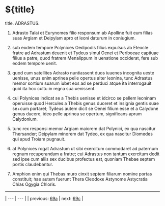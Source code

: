 # ${title}

title. ADRASTUS.



1. Adrasto Talai et Eurynomes filio responsum ab Apolline fuit eum filias suas Argiam et Deipylam apro et leoni daturum in coniugium.



2. sub eodem tempore Polynices Oedipodis filius expulsus ab Eteocle fratre ad Adrastum deuenit et Tydeus simul Oenei et Periboeae captiuae filius a patre, quod fratrem Menalippum in uenatione occiderat, fere sub eodem tempore uenit.



3. quod cum satellites Adrasto nuntiassent duos iuuenes incognita ueste uenisse, unus enim aprinea pelle opertus alter leonina, tunc Adrastus memor sortium suarum iubet eos ad se perduci atque ita interrogauit quid ita hoc cultu in regna sua uenissent.



4. cui Polynices indicat se a Thebis uenisse et idcirco se pellem leoninam operuisse quod Hercules a Thebis genus duceret et insignia gentis suae se+cum portaret; Tydeus autem dicit se Oenei filium esse et a Calydone genus ducere, ideo pelle aprinea se opertum, significans aprum Calydonium.



5. tunc rex responsi memor Argiam maiorem dat Polynici, ex qua nascitur Thersander; Deipylam minorem dat Tydeo, ex qua nascitur Diomedes qui apud Troiam pugnauit.



6. at Polynices rogat Adrastum ut sibi exercitum commodaret ad paternum regnum recuperandum a fratre; cui Adrastus non tantum exercitum dedit sed ipse cum aliis sex ducibus profectus est, quoniam Thebae septem portis claudebantur.



7. Amphion enim qui Thebas muro cinxit septem filiarum nomine portas constituit; hae autem fuerunt Thera Cleodoxe Astynome Astycratia Chias Ogygia Chloris.



---

| --- | --- |
| previous: [69a](../69a/) | next: [69c](../69c/) |